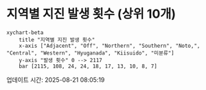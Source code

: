 # 지역별 지진 발생 횟수 (상위 10개)

```mermaid
xychart-beta
    title "지역별 지진 발생 횟수"
    x-axis ["Adjacent", "Off", "Northern", "Southern", "Noto,", "Central", "Western", "Hyuganada", "Kiisuido", "미분류"]
    y-axis "발생 횟수" 0 --> 2117
    bar [2115, 108, 24, 24, 18, 17, 13, 10, 8, 7]
```

업데이트 시간: 2025-08-21 08:05:19
